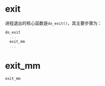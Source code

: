 # exit

进程退出的核心函数是`do_exit()`，其主要步骤为：

```c
do_exit
  ...
  exit_mm
  ...
```

# exit_mm

```c
exit_mm
  
```